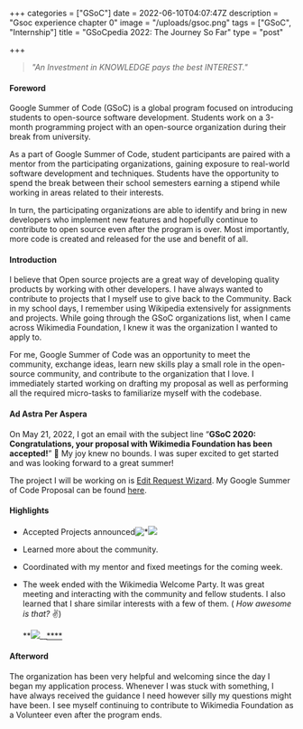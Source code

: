 +++
categories = ["GSoC"]
date = 2022-06-10T04:07:47Z
description = "Gsoc experience chapter 0"
image = "/uploads/gsoc.png"
tags = ["GSoC", "Internship"]
title = "GSoCpedia 2022: The Journey So Far"
type = "post"

+++
> _"An Investment in KNOWLEDGE pays the best INTEREST."_

#### Foreword

Google Summer of Code (GSoC) is a global program focused on introducing students to open-source software development. Students work on a 3-month programming project with an open-source organization during their break from university.

As a part of Google Summer of Code, student participants are paired with a mentor from the participating organizations, gaining exposure to real-world software development and techniques. Students have the opportunity to spend the break between their school semesters earning a stipend while working in areas related to their interests.

In turn, the participating organizations are able to identify and bring in new developers who implement new features and hopefully continue to contribute to open source even after the program is over. Most importantly, more code is created and released for the use and benefit of all.

#### Introduction

I believe that Open source projects are a great way of developing quality products by working with other developers. I have always wanted to contribute to projects that I myself use to give back to the Community. Back in my school days, I remember using Wikipedia extensively for assignments and projects. While going through the GSoC organizations list, when I came across Wikimedia Foundation, I knew it was the organization I wanted to apply to.

For me, Google Summer of Code was an opportunity to meet the community, exchange ideas, learn new skills play a small role in the open-source community, and contribute to the organization that I love. I immediately started working on drafting my proposal as well as performing all the required micro-tasks to familiarize myself with the codebase.

#### Ad Astra Per Aspera

On May 21, 2022, I got an email with the subject line “**GSoC 2020: Congratulations, your proposal with Wikimedia Foundation has been accepted!**” 🎉 My joy knew no bounds. I was super excited to get started and was looking forward to a great summer!

The project I will be working on is [Edit Request Wizard](https://phabricator.wikimedia.org/T300454 "Edit Request Wizard"). My Google Summer of Code Proposal can be found [here](https://phabricator.wikimedia.org/T305288 "Gsoc Proposal").

#### Highlights

* Accepted Projects announced![*](https://www.vidhimody.me/static/5f04b2ebe5966750144cfeb784a8377e/47311/accepted_projects.jpg)**![](/uploads/gsoc-congratulation-message.png)**
* Learned more about the community.
* Coordinated with my mentor and fixed meetings for the coming week.
* The week ended with the Wikimedia Welcome Party. It was great meeting and interacting with the community and fellow students. I also learned that I share similar interests with a few of them. ( _How awesome is that?_ :v:)

  \**![](/uploads/gsoc-welcome-party.png)__[****](https://www.vidhimody.me/static/1a87417d6cc5c0d2feaf8f79ff92c276/4b190/welcome_party.jpg)

#### Afterword

The organization has been very helpful and welcoming since the day I began my application process. Whenever I was stuck with something, I have always received the guidance I need however silly my questions might have been. I see myself continuing to contribute to Wikimedia Foundation as a Volunteer even after the program ends.